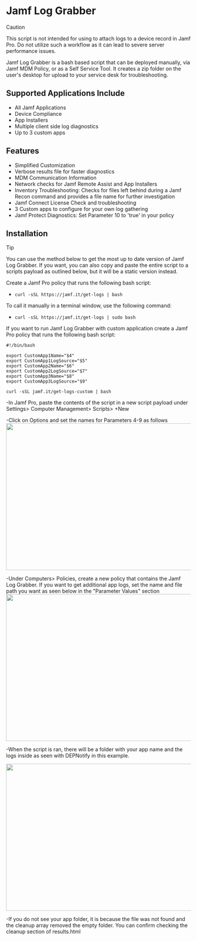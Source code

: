 # Jamf Log Grabber

> [!CAUTION]
> This script is not intended for using to attach logs to a device record in Jamf Pro. Do not utilize such a workflow as it can lead to severe server performance issues.


Jamf Log Grabber is a bash based script that can be deployed manually, via Jamf MDM Policy, or as a Self Service Tool. It creates a zip folder on the user's desktop for upload to your service desk for troubleshooting.

## Supported Applications Include
- All Jamf Applications
- Device Compliance
- App Installers
- Multiple client side log diagnostics
- Up to 3 custom apps




## Features

- Simplified Customization
- Verbose results file for faster diagnostics
- MDM Communication Information
- Network checks for Jamf Remote Assist and App Installers
- Inventory Troubleshooting: Checks for files left behind during a Jamf Recon command and provides a file name for further investigation
- Jamf Connect License Check and troubleshooting
- 3 Custom apps to configure for your own log gathering
- Jamf Protect Diagnostics: Set Parameter 10 to 'true' in your policy

## Installation

> [!TIP]
> You can use the method below to get the most up to date version of Jamf Log Grabber. If you want, you can also copy and paste the entire script to a scripts payload as outlined below, but it will be a static version instead.

Create a Jamf Pro policy that runs the following bash script:
- `curl -sSL https://jamf.it/get-logs | bash`

To call it manually in a terminal window, use the following command:
- `curl -sSL https://jamf.it/get-logs | sudo bash`

If you want to run Jamf Log Grabber with custom application create a Jamf Pro policy that runs the following bash script:
```
#!/bin/bash

export CustomApp1Name="$4"
export CustomApp1LogSource="$5"
export CustomApp2Name="$6"
export CustomApp2LogSource="$7"
export CustomApp3Name="$8"
export CustomApp3LogSource="$9"

curl -sSL jamf.it/get-logs-custom | bash
```

-In Jamf Pro, paste the contents of the script in a new script payload under Settings> Computer Management> Scripts> +New

-Click on Options and set the names for Parameters 4-9 as follows
<img src="https://i.imgur.com/FBU6bHv.png" width="800" height="400" />

-Under Computers> Policies, create a new policy that contains the Jamf Log Grabber. If you want to get additional app logs, set the name and file path you want as seen below in the "Parameter Values" section
<img src="https://i.imgur.com/2fXTmog.png" width="800" height="400" />

-When the script is ran, there will be a folder with your app name and the logs inside as seen with DEPNotify in this example.

<img src="https://i.imgur.com/LApTCKx.png" width="800" height="400" />

-If you do not see your app folder, it is because the file was not found and the cleanup array removed the empty folder. You can confirm checking the cleanup section of results.html
